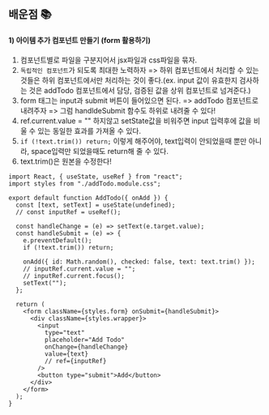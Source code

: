 ## 배운점 📚

#### 1) 아이템 추가 컴포넌트 만들기 (form 활용하기)

1. 컴포넌트별로 파일을 구분지어서 jsx파일과 css파일을 묶자.
2. `독립적인 컴포넌트`가 되도록 최대한 노력하자
   => 하위 컴포넌트에서 처리할 수 있는 것들은 하위 컴포넌트에서만 처리하는 것이 좋다.(ex. input 값이 유효한지 검사하는 것은 addTodo 컴포넌트에서 담당, 검증된 값을 상위 컴포넌트로 넘겨준다.)
3. form 태그는 input과 submit 버튼이 들어있으면 된다.
   => addTodo 컴포넌트로 내려주자
   => 그럼 handldeSubmit 함수도 하위로 내려줄 수 있다!
4. ref.current.value = "" 하지않고 setState값을 비워주면 input 입력후에 값을 비울 수 있는 동일한 효과를 가져올 수 있다.
5. `if (!text.trim()) return;` 이렇게 해주어야, text입력이 안되었을때 뿐만 아니라, space입력만 되었을때도 return해 줄 수 있다.
6. text.trim()은 원본을 수정한다!

```
import React, { useState, useRef } from "react";
import styles from "./addTodo.module.css";

export default function AddTodo({ onAdd }) {
  const [text, setText] = useState(undefined);
  // const inputRef = useRef();

  const handleChange = (e) => setText(e.target.value);
  const handleSubmit = (e) => {
    e.preventDefault();
    if (!text.trim()) return;

    onAdd({ id: Math.random(), checked: false, text: text.trim() });
    // inputRef.current.value = "";
    // inputRef.current.focus();
    setText("");
  };

  return (
    <form className={styles.form} onSubmit={handleSubmit}>
      <div className={styles.wrapper}>
        <input
          type="text"
          placeholder="Add Todo"
          onChange={handleChange}
          value={text}
          // ref={inputRef}
        />
        <button type="submit">Add</button>
      </div>
    </form>
  );
}


```
